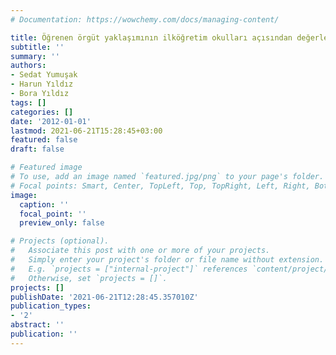 ```yaml
---
# Documentation: https://wowchemy.com/docs/managing-content/

title: Öğrenen örgüt yaklaşımının ilköğretim okulları açısından değerlendirilmesi
subtitle: ''
summary: ''
authors:
- Sedat Yumuşak
- Harun Yıldız
- Bora Yıldız
tags: []
categories: []
date: '2012-01-01'
lastmod: 2021-06-21T15:28:45+03:00
featured: false
draft: false

# Featured image
# To use, add an image named `featured.jpg/png` to your page's folder.
# Focal points: Smart, Center, TopLeft, Top, TopRight, Left, Right, BottomLeft, Bottom, BottomRight.
image:
  caption: ''
  focal_point: ''
  preview_only: false

# Projects (optional).
#   Associate this post with one or more of your projects.
#   Simply enter your project's folder or file name without extension.
#   E.g. `projects = ["internal-project"]` references `content/project/deep-learning/index.md`.
#   Otherwise, set `projects = []`.
projects: []
publishDate: '2021-06-21T12:28:45.357010Z'
publication_types:
- '2'
abstract: ''
publication: ''
---
```

